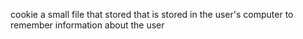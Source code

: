 cookie a small file that stored that is stored in the user's computer to remember information about the user

